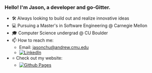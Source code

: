 ### Hello! I'm Jason, a developer and go-Gitter.

- 🛠️ Always looking to build out and realize innovative ideas
- 💻 Pursuing a Master's in Software Engineering @ Carnegie Mellon
- 🎓 Computer Science undergrad @ CU Boulder
- 📫 How to reach me:
  - Email: jasonchu@andrew.cmu.edu
  - [![LinkedIn](https://img.shields.io/badge/linkedin-%230077B5.svg?style=for-the-badge&logo=linkedin&logoColor=white)](https://www.linkedin.com/in/usjchung/)
- ⭐ Check out my website:
  - [![Github Pages](https://img.shields.io/badge/github%20pages-121013?style=for-the-badge&logo=github&logoColor=white)](https://jaesunee.github.io/#about)

<!--
**Jaesunee/Jaesunee** is a ✨ _special_ ✨ repository because its `README.md` (this file) appears on your GitHub profile.

Here are some ideas to get you started:

- 🔭 I’m currently working on ...
- 🌱 I’m currently learning ...
- 👯 I’m looking to collaborate on ...
- 🤔 I’m looking for help with ...
- 💬 Ask me about ...
- 📫 How to reach me: ...
- 😄 Pronouns: ...
- ⚡ Fun fact: ...
-->
